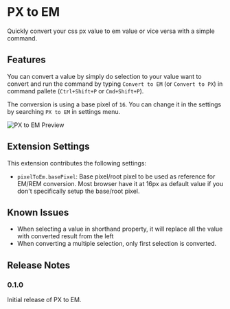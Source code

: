 # PX to EM

Quickly convert your css px value to em value or vice versa with a simple command.

## Features

You can convert a value by simply do selection to your value want to convert and run the command by typing `Convert to EM` (or `Convert to PX`) in command pallete (`Ctrl+Shift+P` or `Cmd+Shift+P`).

The conversion is using a base pixel of `16`. You can change it in the settings by searching `PX to EM` in settings menu.

![PX to EM Preview](https://i.imgur.com/7vw7s4K.gif)

## Extension Settings

This extension contributes the following settings:

- `pixelToEm.basePixel`: Base pixel/root pixel to be used as reference for EM/REM conversion. Most browser have it at 16px as default value if you don't specifically setup the base/root pixel.

## Known Issues

- When selecting a value in shorthand property, it will replace all the value with converted result from the left
- When converting a multiple selection, only first selection is converted.

## Release Notes

### 0.1.0

Initial release of PX to EM.
